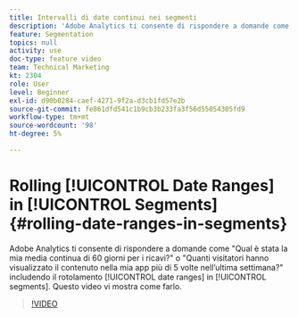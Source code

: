 ```yaml
---
title: Intervalli di date continui nei segmenti
description: 'Adobe Analytics ti consente di rispondere a domande come - Qual è stata la mia media continua di 60 giorni per i ricavi? o : quanti visitatori hanno visualizzato il contenuto nella mia app più di 5 volte nell’ultima settimana? includendo intervalli di date continui nei segmenti. Questo video vi mostra come farlo.'
feature: Segmentation
topics: null
activity: use
doc-type: feature video
team: Technical Marketing
kt: 2304
role: User
level: Beginner
exl-id: d90b0284-caef-4271-9f2a-d3cb1fd57e2b
source-git-commit: fe861dfd541c1b9cb3b233fa3f56d55054305fd9
workflow-type: tm+mt
source-wordcount: '98'
ht-degree: 5%

---
```


# Rolling [!UICONTROL Date Ranges] in [!UICONTROL Segments] {#rolling-date-ranges-in-segments}

Adobe Analytics ti consente di rispondere a domande come &quot;Qual è stata la mia media continua di 60 giorni per i ricavi?&quot; o &quot;Quanti visitatori hanno visualizzato il contenuto nella mia app più di 5 volte nell’ultima settimana?&quot; includendo il rotolamento [!UICONTROL date ranges] in [!UICONTROL segments]. Questo video vi mostra come farlo.

>[!VIDEO](https://video.tv.adobe.com/v/25403/?quality=12)

